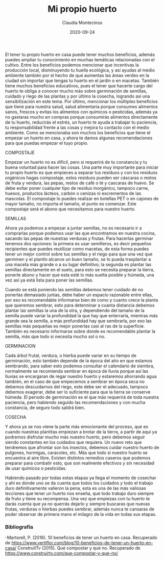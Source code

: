 ﻿---
layout: post
title: "Mi propio huerto"
date: 2020-09-24
description: "El tener tu propio huerto en casa puede tener muchos beneficios, además puedes ampliar tu conocimiento en muchas temáticas relacionadas con el cultiv..."
banner_image: ej_17_mi_propio_huerto_cover.jpg
category: Ambiental
tags: [huertos, caseros, ambiental]
author: Claudia Montecinos

---

El tener tu propio huerto en casa puede tener muchos beneficios, además puedes ampliar tu conocimiento en muchas temáticas relacionadas con el cultivo. Entre los beneficios podemos mencionar que incentivas la producción local, disminuyendo tu huella ecológica, y así ayudas al medio ambiente también por el hecho de que aumentas las áreas verdes en la ciudad sin importar que tengas tu huerto en el jardín o en macetas. También tiene muchos beneficios educativos, pues el tener que hacerte cargo del huerto te obliga a conocer mucho más sobre germinación de semillas, cuidado y riego de las plantas y por último la cosecha, logrando así una sensibilización en este tema. Por último, mencionar los múltiples beneficios que tiene para nuestra salud, salud alimentaria porque consumes alimentos sanos, frescos y evitas los alimentos con químicos o pesticidas, además ya no gastaras mucho en compras porque consumirás alimentos directamente de tu huerto, reducirás el estrés, un huerto te ayuda a trabajar tu paciencia, tu responsabilidad frente a las cosas y mejora tu contacto con el medio ambiente. Como se mencionaba son muchos los beneficios que tiene el empezar un huerto en casa, y ahora te damos algunas recomendaciones para que puedas empezar el tuyo propio.

COMPOSTAJE

Empezar un huerto no es difícil, pero si requerirá de tu constancia y tu buena voluntad para hacer las cosas. Una parte muy importante para iniciar tu propio huerto es que empieces a separar tus residuos y con los residuos orgánicos hagas compostaje, estos residuos pueden ser cáscaras o restos de fruta y verdura, las pepas, restos de café o té y cascaras de huevo. Se debe evitar poner cualquier tipo de residuo inorgánico, tampoco carne, huesos, productos lácteos, carbón o cenizas ni excrementos de las mascotas. El compostaje lo puedes realizar en botellas PET o en cajones de mayor tamaño, no importa el tamaño, el punto es comenzar. Este compostaje será el abono que necesitamos para nuestro huerto.

SEMILLAS

Ahora ya podemos a empezar a juntar semillas, no es necesario ir a comprarlas porque podemos usar las que encontramos en nuestra cocina, sacando las pepas de nuestras verduras y frutas. Para hacerlas germinar tenemos dos opciones: la primera es usar semilleros, es decir pequeños recipientes que puedes reutilizar como macetas, de esta forma puedes tener un mejor control sobre tus semillas y el riego para que una vez que germinen y el plantín alcance un buen tamaño, se lo pueda trasplantar a una maceta más grande o a su lugar definitivo; la segunda es plantar las semillas directamente en el suelo, para esto se necesita preparar la tierra, ponerle abono y hacer que esta esté lo más suelta posible y húmeda, una vez así ya está lista para poner las semillas. 

Cuando se está poniendo las semillas debemos tener cuidado de no ponerlas demasiado juntas, debe haber un espacio razonable entre ellas, por eso es recomendable informarse bien de como y cuanto crece la planta que queremos sembrar, esto para determinar a cuanta distancia debemos plantar las semillas la una de la otra, y dependiendo del tamaño de la semilla puede variar la profundidad la que hay que enterrarla, mientras más grande sea la semilla, a más profundidad hay que sembrarla, por eso las semillas más pequeñas es mejor ponerlas casi al ras de la superficie. También es necesario informarse sobre donde es recomendable plantar la semilla, más que todo si necesita mucho sol o no.

GERMINACION

Cada árbol frutal, verdura, o hierba puede variar en su tiempo de germinación, esto también depende de la época del año en que estamos sembrando, para saber esto podemos consultar el calendario de siembra, normalmente se recomienda sembrar en época de lluvia porque así las lluvias se encargaran de regar nuestro huerto y estaremos ahorrando agua también, en el caso de que empecemos a sembrar en época seca no debemos descuidarnos del riego, este debe ser el adecuado, tampoco debemos exagerar, debe ser lo suficiente para que la tierra se conserve húmeda. El periodo de germinación es el que más requerirá de toda nuestra paciencia, pero habiendo seguido las recomendaciones y con mucha constancia, de seguro todo saldrá bien.

COSECHA

Y ahora ya se nos viene la parte más emocionante del proceso, que es cuando nuestras plantitas empiezan a brotar de la tierra, a partir de aquí ya podremos disfrutar mucho más nuestro huerto, pero debemos seguir siendo constantes en los cuidados que requiera. Un nuevo reto que tendremos que afrontar son los insectos, debemos cuidar nuestro huerto de pulgones, hormigas, caracoles, etc. Más que todo si nuestro huerto se encuentra al aire libre. Existen distintos remedios caseros que podemos preparar para combatir esto, que son realmente efectivos y sin necesidad de usar químicos o pesticidas.

Habiendo pasado por todas estas etapas ya llega el momento de cosechar y ahí es donde uno se da cuenta que todos los cuidados y todo el trabajo duro definitivamente valieron la pena, esta es una de las más valiosas lecciones que tener un huerto nos enseña, que todo trabajo duro siempre da fruto y tiene su recompensa. Una vez que empiezas con tu huerto te darás cuenta que ya no querrás dejarlo y siempre buscaras que nuevas frutas, verduras o hierbas puedes sembrar, además nunca te cansaras de poder observar de primera mano el milagro de la vida en todas sus etapas.



### Bibliografía
-Martorell, P. (2016). 10 beneficios de tener un huerto en casa. Recuperado de
https://www.vertiflor.com/blog/10-beneficios-de-tener-un-huerto-en-casa/
ConstruitTv (2015). Qué compostar y qué no. Recuperado de https://www.construirtv.com/que-compostar-y-que-no/
